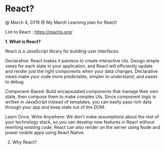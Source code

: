 # React?
@ March 4, 2019
@ My March Learning plan for React!

Lint to React : <a href='https://reactjs.org/' target='_blank'>https://reactjs.org/</a>

<b>1. What is React? </b>

React is a JavaScript library for building user interfaces.

Declarative: 
React makes it painless to create interactive UIs. Design simple views for each state in your application, and React will efficiently update and render just the right components when your data changes. Declarative views make your code more predictable, simpler to understand, and easier to debug.

Component-Based: 
Build encapsulated components that manage their own state, then compose them to make complex UIs. Since component logic is written in JavaScript instead of templates, you can easily pass rich data through your app and keep state out of the DOM.

Learn Once, Write Anywhere:
We don't make assumptions about the rest of your technology stack, so you can develop new features in React without rewriting existing code. React can also render on the server using Node and power mobile apps using React Native.

2. Why React? 
